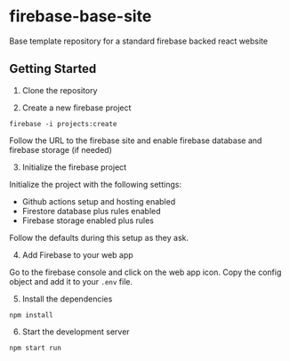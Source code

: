 # firebase-base-site

Base template repository for a standard firebase backed react website

## Getting Started

1. Clone the repository

2. Create a new firebase project

```
firebase -i projects:create
```

Follow the URL to the firebase site and enable firebase database and firebase storage (if needed)

3. Initialize the firebase project

Initialize the project with the following settings:

- Github actions setup and hosting enabled
- Firestore database plus rules enabled
- Firebase storage enabled plus rules

Follow the defaults during this setup as they ask.

4. Add Firebase to your web app

Go to the firebase console and click on the web app icon. Copy the config object and add it to your `.env` file.

5. Install the dependencies

```
npm install
```

6. Start the development server

```
npm start run
```
